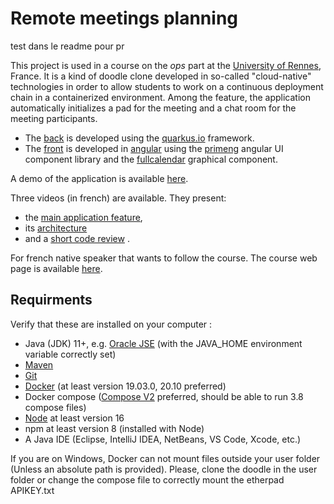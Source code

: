 # Remote meetings planning
test dans le readme pour pr

This project is used in a course on the *ops* part at the [University of Rennes](https://www.univ-rennes1.fr/), France. It is a kind of doodle clone developed in so-called "cloud-native" technologies in order to allow students to work on a continuous deployment chain in a containerized environment. Among the feature, the application automatically initializes a pad for the meeting and a chat room for the meeting participants.

- The [back](https://github.com/barais/doodlestudent/tree/main/api) is developed using the [quarkus.io](https://quarkus.io/) framework. 
- The [front](https://github.com/barais/doodlestudent/tree/main/front) is developed in [angular](https://angular.io/) using the [primeng](https://www.primefaces.org/primeng/)  angular UI component library and the [fullcalendar](https://fullcalendar.io/) graphical component.

A demo of the application is available [here](https://doodle.diverse-team.fr/).

Three videos (in french) are available. They present:
- the [main application feature](https://drive.google.com/file/d/1GQbdgq2CHcddTlcoHqM5Zc8Dw5o_eeLg/preview), 
- its [architecture](https://drive.google.com/file/d/1l5UAsU5_q-oshwEW6edZ4UvQjN3-tzwi/preview) 
- and a [short code review](https://drive.google.com/file/d/1jxYNfJdtd4r_pDbOthra360ei8Z17tX_/preview) .

For french native speaker that wants to follow the course. The course web page is available [here](https://hackmd.diverse-team.fr/s/SJqu5DjSD).

## Requirments

Verify that these are installed on your computer :

- Java (JDK) 11+, e.g. [Oracle JSE](https://www.oracle.com/java/technologies/javase-jdk11-downloads.html) (with the JAVA_HOME environment variable correctly set)
- [Maven](http://maven.apache.org/install.html)
- [Git](https://git-scm.com/download/)
- [Docker](https://docs.docker.com/engine/install/) (at least version 19.03.0, 20.10 preferred)
- Docker compose ([Compose V2](https://docs.docker.com/compose/cli-command/#installing-compose-v2) preferred, should be able to run 3.8 compose files)
- [Node](https://nodejs.org/en/) at least version 16
- npm at least version 8 (installed with Node)
- A Java IDE (Eclipse, IntelliJ IDEA, NetBeans, VS Code, Xcode, etc.)

If you are on Windows, Docker can not mount files outside your user folder (Unless an absolute path is provided).
Please, clone the doodle in the user folder or change the compose file to correctly mount the etherpad APIKEY.txt
